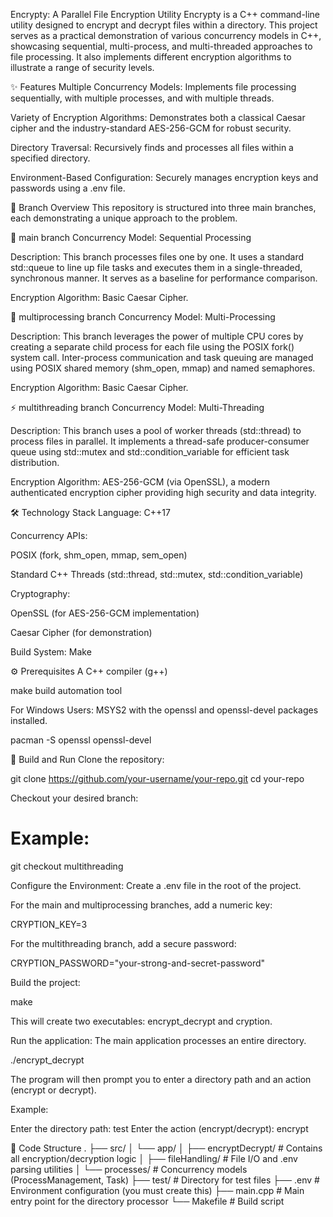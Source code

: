 Encrypty: A Parallel File Encryption Utility
Encrypty is a C++ command-line utility designed to encrypt and decrypt files within a directory. This project serves as a practical demonstration of various concurrency models in C++, showcasing sequential, multi-process, and multi-threaded approaches to file processing. It also implements different encryption algorithms to illustrate a range of security levels.

✨ Features
Multiple Concurrency Models: Implements file processing sequentially, with multiple processes, and with multiple threads.

Variety of Encryption Algorithms: Demonstrates both a classical Caesar cipher and the industry-standard AES-256-GCM for robust security.

Directory Traversal: Recursively finds and processes all files within a specified directory.

Environment-Based Configuration: Securely manages encryption keys and passwords using a .env file.

🌿 Branch Overview
This repository is structured into three main branches, each demonstrating a unique approach to the problem.

🌳 main branch
Concurrency Model: Sequential Processing

Description: This branch processes files one by one. It uses a standard std::queue to line up file tasks and executes them in a single-threaded, synchronous manner. It serves as a baseline for performance comparison.

Encryption Algorithm: Basic Caesar Cipher.

🚀 multiprocessing branch
Concurrency Model: Multi-Processing

Description: This branch leverages the power of multiple CPU cores by creating a separate child process for each file using the POSIX fork() system call. Inter-process communication and task queuing are managed using POSIX shared memory (shm_open, mmap) and named semaphores.

Encryption Algorithm: Basic Caesar Cipher.

⚡ multithreading branch
Concurrency Model: Multi-Threading

Description: This branch uses a pool of worker threads (std::thread) to process files in parallel. It implements a thread-safe producer-consumer queue using std::mutex and std::condition_variable for efficient task distribution.

Encryption Algorithm: AES-256-GCM (via OpenSSL), a modern authenticated encryption cipher providing high security and data integrity.

🛠️ Technology Stack
Language: C++17

Concurrency APIs:

POSIX (fork, shm_open, mmap, sem_open)

Standard C++ Threads (std::thread, std::mutex, std::condition_variable)

Cryptography:

OpenSSL (for AES-256-GCM implementation)

Caesar Cipher (for demonstration)

Build System: Make

⚙️ Prerequisites
A C++ compiler (g++)

make build automation tool

For Windows Users: MSYS2 with the openssl and openssl-devel packages installed.

pacman -S openssl openssl-devel

🚀 Build and Run
Clone the repository:

git clone https://github.com/your-username/your-repo.git
cd your-repo

Checkout your desired branch:

# Example:
git checkout multithreading

Configure the Environment:
Create a .env file in the root of the project.

For the main and multiprocessing branches, add a numeric key:

CRYPTION_KEY=3

For the multithreading branch, add a secure password:

CRYPTION_PASSWORD="your-strong-and-secret-password"

Build the project:

make

This will create two executables: encrypt_decrypt and cryption.

Run the application:
The main application processes an entire directory.

./encrypt_decrypt

The program will then prompt you to enter a directory path and an action (encrypt or decrypt).

Example:

Enter the directory path: test
Enter the action (encrypt/decrypt): encrypt

📂 Code Structure
.
├── src/
│   └── app/
│       ├── encryptDecrypt/  # Contains all encryption/decryption logic
│       ├── fileHandling/    # File I/O and .env parsing utilities
│       └── processes/       # Concurrency models (ProcessManagement, Task)
├── test/                    # Directory for test files
├── .env                     # Environment configuration (you must create this)
├── main.cpp                 # Main entry point for the directory processor
└── Makefile                 # Build script
